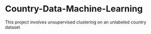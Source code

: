 # Country-Data-Machine-Learning
This project involves unsupervised clustering on an unlabeled country dataset
